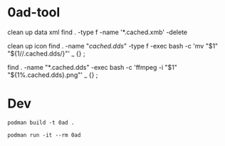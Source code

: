 # 0ad-tool


clean up data xml
find . -type f -name '*.cached.xmb' -delete


clean up icon 
find . -name "*cached.dds*" -type f -exec bash -c 'mv "$1" "${1//.cached.dds/}"' _ {} \;

find . -name "*.cached.dds" -exec bash -c 'ffmpeg -i "$1" "${1%.cached.dds}.png"' _ {} \;

# Dev

`podman build -t 0ad .`

`podman run -it --rm 0ad`